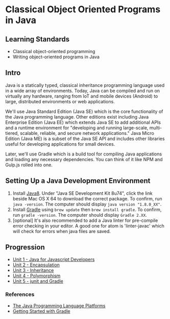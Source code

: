 # Classical Object Oriented Programs in Java

## Learning Standards

- Classical object-oriented programming
- Writing object-oriented programs in Java

## Intro

Java is a statically typed, classical inheritance programming language used in a wide array of environments. Today, Java can be compiled and run on virtually any hardware, ranging from IoT and mobile devices (Android) to large, distributed environments or web applications.

We'll use Java Standard Edition (Java SE) which is the core functionality of the Java programming language. Other editions exist including Java Enterprise Edition (Java EE) which extends Java SE to add additional APIs and a runtime environment for "developing and running large-scale, multi-tiered, scalable, reliable, and secure network applications." Java Micro Edition (Java ME) is a subset of the Java SE API and includes other libraries useful for developing applications for small devices.

Later, we'll use Gradle which is a build tool for compiling Java applications and loading any necessary dependencies. You can think of it like NPM and Gulp.js rolled into one.

## Setting Up a Java Development Environment

1. Install [Java8](http://www.oracle.com/technetwork/java/javase/downloads/jdk8-downloads-2133151.html).
Under "Java SE Development Kit 8u74", click the link beside Mac OS X 64 to download the correct package.
To confirm, run `java -version`. The computer should display `java version "1.8.0_XX"`.
1. Install [Gradle](http://www.gradle.org/) using `brew update` then `brew install gradle`.
To confirm, run `gradle -version`. The computer should display `Gradle 2.XX`.
1. [optional] It's also recommended to add a Java linter for pre-compile error checking in your editor. A good one for atom is 'linter-javac' which will check for errors when java files are saved.

## Progression

- [Unit 1 - Java for Javascript Developers](./Unit-1-Syntax)
- [Unit 2 - Encapsulation](./Unit-2-Encapsulation)
- [Unit 3 - Inheritance](./Unit-3-Inheritance)
- [Unit 4 - Polymorphism](./Unit-4-Polymorphism)
- [Unit 5 - junit and Gradle](./Unit-5-junit)


### References
- [The Java Programming Language Platforms](http://docs.oracle.com/javaee/6/firstcup/doc/gkhoy.html)
- [Getting Started with Gradle](http://gradle.org/getting-started-gradle-java/)
